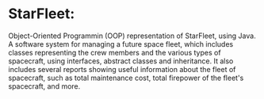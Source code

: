 # StarFleet:

Object-Oriented Programmin (OOP) representation of StarFleet, using Java.
A software system for managing a future space fleet, which includes classes representing the crew members and the various types of spacecraft, using interfaces, abstract classes and inheritance.
It also includes several reports showing useful information about the fleet of spacecraft, such as total maintenance cost, total firepower of the fleet's spacecraft, and more.
